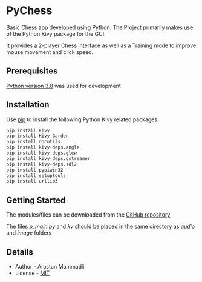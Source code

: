 # PyChess
Basic Chess app developed using Python. The Project primarily makes 
use of the Python Kivy package for the GUI. 

It provides a 2-player Chess 
interface as well as a Training mode to improve mouse movement and click speed.

## Prerequisites
[Python version 3.8](https://www.python.org/downloads/release/python-380/) 
was used for development

## Installation
Use [pip](https://pip.pypa.io/en/stable/) to install the following Python Kivy related packages:

```bash
pip install Kivy
pip install Kivy-Garden
pip install docutils
pip install kivy-deps.angle
pip install kivy-deps.glew
pip install kivy-deps.gstreamer
pip install kivy-deps.sdl2
pip install pypiwin32
pip install setuptools
pip install urllib3
```

## Getting Started
The modules/files can be downloaded from the [GitHub repository](https://github.com/ArastunM/PyChess.git)

The files *p_main.py* and *kv* should be placed in the same directory as *audio* and *image* folders

## Details
- Author - Arastun Mammadli
- License - [MIT](LICENSE.txt)
